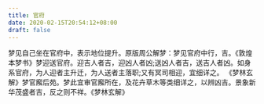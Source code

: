 ```yaml
---
title: 官府
date: 2020-02-15T20:54:12+08:00
draft: false
---
```


梦见自己坐在官府中，表示地位提升。原版周公解梦：梦见官府中行，吉。《敦煌本梦书》梦迎送官府。迎吉人者吉，迎凶人者凶;送凶人者吉，送吉人者凶。如身系官府，为人迎者主升迁，为人送者主落职;又有冥司相迎，宜细详之。 《梦林玄解》梦官廨后苑。梦此宜审官廨所在，及花卉草木等类细详之，以辨凶吉。景象新华茂盛者吉，反之则不祥。《梦林玄解》